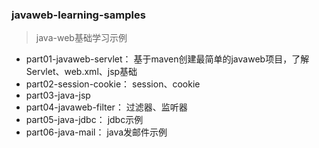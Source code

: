 ### javaweb-learning-samples
> java-web基础学习示例

- part01-javaweb-servlet： 基于maven创建最简单的javaweb项目，了解Servlet、web.xml、jsp基础
- part02-session-cookie： session、cookie
- part03-java-jsp
- part04-javaweb-filter： 过滤器、监听器
- part05-java-jdbc： jdbc示例    
- part06-java-mail： java发邮件示例